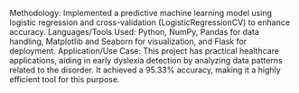 Methodology: Implemented a predictive machine learning model using logistic regression and cross-validation (LogisticRegressionCV) to enhance accuracy.
Languages/Tools Used: Python, NumPy, Pandas for data handling, Matplotlib and Seaborn for visualization, and Flask for deployment.
Application/Use Case: This project has practical healthcare applications, aiding in early dyslexia detection by analyzing data patterns related to the disorder. It achieved a 95.33% accuracy, making it a highly efficient tool for this purpose.
